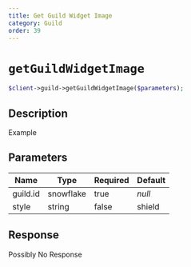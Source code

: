 ```yaml
---
title: Get Guild Widget Image
category: Guild
order: 39
---
```


# `getGuildWidgetImage`

```php
$client->guild->getGuildWidgetImage($parameters);
```

## Description

Example

## Parameters


Name | Type | Required | Default
--- | --- | --- | ---
guild.id | snowflake | true | *null*
style | string | false | shield

## Response

Possibly No Response

